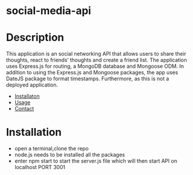 # social-media-api
# Description

This application is an social networking API that allows users to share their thoughts, react to friends’ thoughts and create a friend list. The application uses Express.js for routing, a MongoDB database and Mongoose ODM. In addition to using the Express.js and Mongoose packages, the app uses DateJS package to format timestamps. Furthermore, as this is not a deployed application.

- [Installaton](#Installation)
- [Usage](#Usage)
- [Contact](#contact)

# Installation
* open a terminal,clone the repo
* node.js needs to be installed all the packages
* enter npm start to start the server.js file which will then start API on localhost PORT 3001
